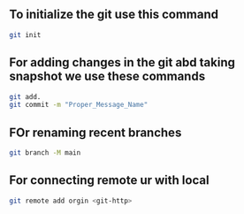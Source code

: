 ## To initialize the git use this command
```bash
git init
```

## For adding changes in the git abd taking snapshot we use these commands
```bash
git add.
git commit -m "Proper_Message_Name"
```

## FOr renaming recent branches
```bash
git branch -M main
```

## For connecting remote ur with local
```bash
git remote add orgin <git-http>
```